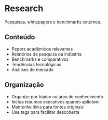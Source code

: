 # Research

Pesquisas, whitepapers e benchmarks externos.

## Conteúdo

- Papers acadêmicos relevantes
- Relatórios de pesquisa da indústria
- Benchmarks e comparativos
- Tendências tecnológicas
- Análises de mercado

## Organização

- Organize por tópico ou área de conhecimento
- Inclua resumos executivos quando aplicável
- Mantenha links para fontes originais
- Use tags para facilitar descoberta